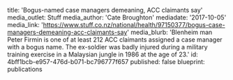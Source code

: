 title: 'Bogus-named case managers demeaning, ACC claimants say'
media_outlet: Stuff
media_author: 'Cate Broughton'
mediadate: '2017-10-05'
media_link: 'https://www.stuff.co.nz/national/health/97150377/bogus-case-managers-demeaning-acc-claimants-say'
media_blurb: 'Blenheim man Peter Firmin is one of at least 212 ACC claimants assigned a case manager with a bogus name. The ex-soldier was badly injured during a military training exercise in a Malaysian jungle in 1986 at the age of 23.'
id: 4bff1bcb-e957-476d-b071-bc796777f657
published: false
blueprint: publications
